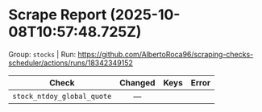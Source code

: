 # Scrape Report (2025-10-08T10:57:48.725Z)

Group: `stocks`  |  Run: https://github.com/AlbertoRoca96/scraping-checks-scheduler/actions/runs/18342349152

| Check | Changed | Keys | Error |
|---|:---:|:--|:--|
| `stock_ntdoy_global_quote` | — |  |  |
